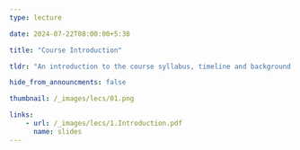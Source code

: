 ```yaml
---
type: lecture

date: 2024-07-22T08:00:00+5:30

title: "Course Introduction"

tldr: "An introduction to the course syllabus, timeline and background."

hide_from_announcments: false

thumbnail: /_images/lecs/01.png

links: 
    - url: /_images/lecs/1.Introduction.pdf
      name: slides  
---
```


